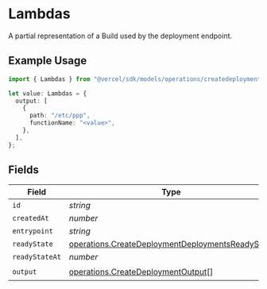 # Lambdas

A partial representation of a Build used by the deployment endpoint.

## Example Usage

```typescript
import { Lambdas } from "@vercel/sdk/models/operations/createdeployment.js";

let value: Lambdas = {
  output: [
    {
      path: "/etc/ppp",
      functionName: "<value>",
    },
  ],
};
```

## Fields

| Field                                                                                                                | Type                                                                                                                 | Required                                                                                                             | Description                                                                                                          |
| -------------------------------------------------------------------------------------------------------------------- | -------------------------------------------------------------------------------------------------------------------- | -------------------------------------------------------------------------------------------------------------------- | -------------------------------------------------------------------------------------------------------------------- |
| `id`                                                                                                                 | *string*                                                                                                             | :heavy_minus_sign:                                                                                                   | N/A                                                                                                                  |
| `createdAt`                                                                                                          | *number*                                                                                                             | :heavy_minus_sign:                                                                                                   | N/A                                                                                                                  |
| `entrypoint`                                                                                                         | *string*                                                                                                             | :heavy_minus_sign:                                                                                                   | N/A                                                                                                                  |
| `readyState`                                                                                                         | [operations.CreateDeploymentDeploymentsReadyState](../../models/operations/createdeploymentdeploymentsreadystate.md) | :heavy_minus_sign:                                                                                                   | N/A                                                                                                                  |
| `readyStateAt`                                                                                                       | *number*                                                                                                             | :heavy_minus_sign:                                                                                                   | N/A                                                                                                                  |
| `output`                                                                                                             | [operations.CreateDeploymentOutput](../../models/operations/createdeploymentoutput.md)[]                             | :heavy_check_mark:                                                                                                   | N/A                                                                                                                  |